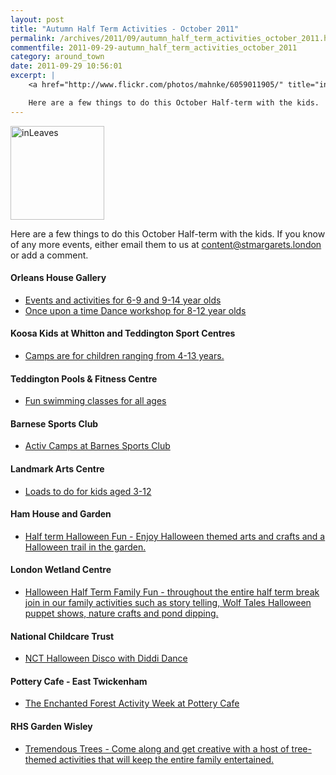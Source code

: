 ```yaml
---
layout: post
title: "Autumn Half Term Activities - October 2011"
permalink: /archives/2011/09/autumn_half_term_activities_october_2011.html
commentfile: 2011-09-29-autumn_half_term_activities_october_2011
category: around_town
date: 2011-09-29 10:56:01
excerpt: |
    <a href="http://www.flickr.com/photos/mahnke/6059011905/" title="inLeaves by Peter M, on Flickr"><img src="http://www.flickr.com/photos/mahnke/6059011905_e012d12f06_m.jpg" width="150" alt="inLeaves" class="photo right"></a>

    Here are a few things to do this October Half-term with the kids.  If you know of any more events, either email them to us at <a href="mailto:content@stmargarets.london">content@stmargarets.london</a> or add a comment.
---
```


<a href="http://www.flickr.com/photos/mahnke/6059011905/" title="inLeaves by Peter M, on Flickr"><img src="http://www.flickr.com/photos/mahnke/6059011905_e012d12f06_m.jpg" width="150" alt="inLeaves" class="photo right"></a>

Here are a few things to do this October Half-term with the kids. If you know of any more events, either email them to us at <content@stmargarets.london> or add a comment.

#### Orleans House Gallery

-   [Events and activities for 6-9 and 9-14 year olds](http://www.richmond.gov.uk/home/leisure_and_culture/arts/orleans_house_gallery/education_at_orleans_house_gallery/activities_for_children_and_families_at_orleans_house_gallery/holiday_activities_at_orleans_house_gallery/autumn_half_term_activities.htm)
-   [Once upon a time Dance workshop for 8-12 year olds](https://stmargarets.london/event/event/200705143050)

#### Koosa Kids at Whitton and Teddington Sport Centres

-   [Camps are for children ranging from 4-13 years.](http://www.koosakids.co.uk/holidayclubs.aspx)

#### Teddington Pools & Fitness Centre

-   [Fun swimming classes for all ages](http://www.richmond.gov.uk/home/leisure_and_culture/sports/sports_facilities/teddington_pools_fitness_centre/tpfc_half_term.htm)

#### Barnese Sports Club

-   [Activ Camps at Barnes Sports Club](http://www.activcamps.com/)

#### Landmark Arts Centre

-   [Loads to do for kids aged 3-12](http://www.landmarkartscentre.org/whats-on/2011-october-half-term-activities.html)

#### Ham House and Garden

-   [Half term Halloween Fun - Enjoy Halloween themed arts and crafts and a Halloween trail in the garden.](http://www.nationaltrust.org.uk/main/w-events-find_event.htm?propertyID=234&Period=Three+months)

#### London Wetland Centre

-   [Halloween Half Term Family Fun - throughout the entire half term break join in our family activities such as story telling, Wolf Tales Halloween puppet shows, nature crafts and pond dipping.](http://www.visitrichmond.co.uk/thedms.asp?dms=13&feature=1064&venue=3500079&easi=true)

#### National Childcare Trust

-   [NCT Halloween Disco with Diddi Dance](https://stmargarets.london/event/party/200705143061)

#### Pottery Cafe - East Twickenham

-   [The Enchanted Forest Activity Week at Pottery Cafe](http://www.pottery-cafe.com/)

#### RHS Garden Wisley

-   [Tremendous Trees - Come along and get creative with a host of tree-themed activities that will keep the entire family entertained.](http://www.rhs.org.uk/Gardens/Wisley/What-s-on/October-half-term)
